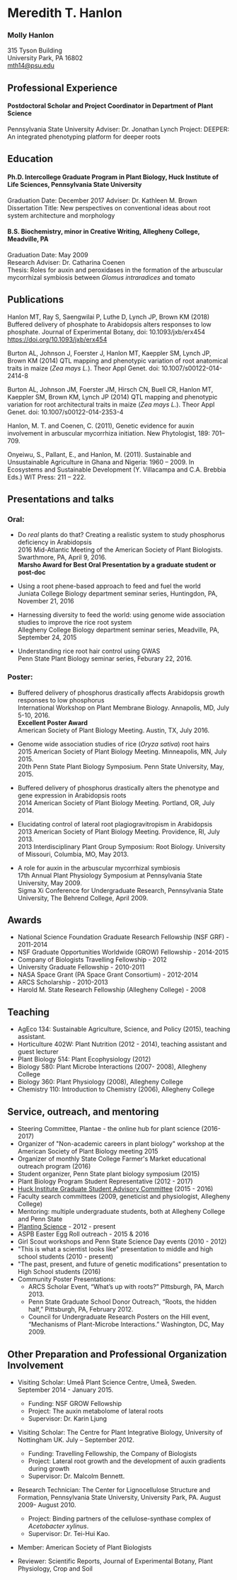 
# Meredith T. Hanlon  

### Molly Hanlon

315 Tyson Building  
University Park, PA 16802  
mth14@psu.edu

## Professional Experience

#### Postdoctoral Scholar and Project Coordinator in Department of Plant Science
Pennsylvania State University
Adviser: Dr. Jonathan Lynch
Project: DEEPER: An integrated phenotyping platform for deeper roots

## Education  

#### Ph.D. Intercollege Graduate Program in Plant Biology, Huck Institute of Life Sciences, Pennsylvania State University
Graduation Date: December 2017
Adviser: Dr. Kathleen M. Brown  
Dissertation Title: New perspectives on conventional ideas about root system architecture and morphology

#### B.S. Biochemistry, minor in Creative Writing, Allegheny College, Meadville, PA
Graduation Date: May 2009  
Research Adviser: Dr. Catharina Coenen  
Thesis: Roles for auxin and peroxidases in the formation of the arbuscular mycorrhizal symbiosis between *Glomus intraradices* and tomato

## Publications

Hanlon MT, Ray S, Saengwilai P, Luthe D, Lynch JP, Brown KM (2018) Buffered delivery of phosphate to Arabidopsis alters responses to low phosphate. Journal of Experimental Botany, doi: 10.1093/jxb/erx454 https://doi.org/10.1093/jxb/erx454

Burton AL, Johnson J, Foerster J, Hanlon MT, Kaeppler SM, Lynch JP, Brown KM (2014) QTL mapping and phenotypic variation of root anatomical traits in maize (*Zea mays L.*). Theor Appl Genet. doi: 10.1007/s00122-014-2414-8

Burton AL, Johnson JM, Foerster JM, Hirsch CN, Buell CR, Hanlon MT, Kaeppler SM, Brown KM, Lynch JP (2014) QTL mapping and phenotypic variation for root architectural traits in maize (*Zea mays L.*). Theor Appl Genet. doi: 10.1007/s00122-014-2353-4

Hanlon, M. T. and Coenen, C. (2011), Genetic evidence for auxin involvement in arbuscular mycorrhiza initiation. New Phytologist, 189: 701–709.

Onyeiwu, S., Pallant, E., and Hanlon, M. (2011). Sustainable and Unsustainable Agriculture in Ghana and Nigeria: 1960 – 2009. In Ecosystems and Sustainable Development (Y. Villacampa and C.A. Brebbia Eds.) WIT Press: 211 – 222.

## Presentations and talks

### Oral:

- Do *real* plants do that? Creating a realistic system to study phosphorus deficiency in Arabidopsis  
    2016 Mid-Atlantic Meeting of the American Society of Plant Biologists. Swarthmore, PA, April 9, 2016.  
    **Marsho Award for Best Oral Presentation by a graduate student or post-doc**

- Using a root phene-based approach to feed and fuel the world  
    Juniata College Biology department seminar series, Huntingdon, PA, November 21, 2016

- Harnessing diversity to feed the world: using genome wide association studies to improve the rice root system  
    Allegheny College Biology department seminar series, Meadville, PA, September 24, 2015

- Understanding rice root hair control using GWAS  
    Penn State Plant Biology seminar series, Feburary 22, 2016.


### Poster:

- Buffered delivery of phosphorus drastically affects Arabidopsis growth responses to low phosphorus  
  International Workshop on Plant Membrane Biology. Annapolis, MD, July 5-10, 2016.  
  **Excellent Poster Award**  
  American Society of Plant Biology Meeting. Austin, TX, July 2016.

- Genome wide association studies of rice (*Oryza sativa*) root hairs  
    2015 American Society of Plant Biology Meeting. Minneapolis, MN, July 2015.  
    20th Penn State Plant Biology Symposium. Penn State University, May, 2015.

- Buffered delivery of phosphorus drastically alters the phenotype and gene expression in Arabidopsis roots  
    2014 American Society of Plant Biology Meeting. Portland, OR, July 2014.

- Elucidating control of lateral root plagiogravitropism in Arabidopsis    
    2013 American Society of Plant Biology Meeting. Providence, RI, July 2013.  
    2013 Interdisciplinary Plant Group Symposium: Root Biology. University of Missouri, Columbia, MO, May 2013.  

- A role for auxin in the arbuscular mycorrhizal symbiosis  
    17th Annual Plant Physiology Symposium at Pennsylvania State University, May 2009.  
    Sigma Xi Conference for Undergraduate Research, Pennsylvania State University, The Behrend College, April 2009.


## Awards
- National Science Foundation Graduate Research Fellowship (NSF GRF) - 2011-2014
- NSF Graduate Opportunities Worldwide (GROW) Fellowship - 2014-2015
- Company of Biologists Travelling Fellowship - 2012
- University Graduate Fellowship - 2010-2011
- NASA Space Grant (PA Space Grant Consortium) - 2012-2014
- ARCS Scholarship - 2010-2013
- Harold M. State Research Fellowship (Allegheny College) - 2008

## Teaching
- AgEco 134: Sustainable Agriculture, Science, and Policy (2015), teaching assistant.
- Horticulture 402W: Plant Nutrition (2012 - 2014), teaching assistant and guest lecturer
- Plant Biology 514: Plant Ecophysiology (2012)
- Biology 580: Plant Microbe Interactions (2007- 2008), Allegheny College
- Biology 360: Plant Physiology (2008), Allegheny College
- Chemistry 110: Introduction to Chemistry (2006), Allegheny College

## Service, outreach, and mentoring
- Steering Committee, Plantae - the online hub for plant science (2016-2017)
- Organizer of "Non-academic careers in plant biology" workshop at the American Society of Plant Biology meeting 2015
- Organizer of monthly State College Farmer's Market educational outreach program (2016)
- Student organizer, Penn State plant biology symposium (2015)
- Plant Biology Program Student Representative (2012 - 2017)
- [Huck Institute Graduate Student Advisory Committee](https://www.huck.psu.edu/content/graduate-programs/career_professional_development/graduate_student_advisor_committee) (2015 - 2016)
- Faculty search committees (2009, geneticist and physiologist, Allegheny College)
- Mentoring: multiple undergraduate students, both at Allegheny College and Penn State
- [Planting Science](http://www.plantingscience.org/) - 2012 - present
- ASPB Easter Egg Roll outreach - 2015 & 2016
- Girl Scout workshops and Penn State Science Day events (2010 - 2012)
- "This is what a scientist looks like" presentation to middle and high school students (2010 - present)
- "The past, present, and future of genetic modifications" presentation to High School students (2016)
- Community Poster Presentations:
	- ARCS Scholar Event, “What’s up with roots?” Pittsburgh, PA, March 2013.
	- Penn State Graduate School Donor Outreach, “Roots, the hidden half,” Pittsburgh, PA, February 2012.
	- Council for Undergraduate Research Posters on the Hill event, “Mechanisms of Plant-Microbe Interactions.” Washington, DC, May 2009.

## Other Preparation and Professional Organization Involvement
- Visiting Scholar: Ume&aring; Plant Science Centre, Ume&aring;, Sweden. September 2014 - January 2015.
	- Funding: NSF GROW Fellowship
	- Project: The auxin metabolome of lateral roots
	- Supervisor: Dr. Karin Ljung


- Visiting Scholar: The Centre for Plant Integrative Biology, University of Nottingham UK.  July – September 2012.
	- Funding: Travelling Fellowship, the Company of Biologists
	- Project: Lateral root growth and the development of auxin gradients during growth
	- Supervisor: Dr. Malcolm Bennett.


- Research Technician: The Center for Lignocellulose Structure and Formation, Pennsylvania State University, University Park, PA. August 2009- August 2010.
	- Project: Binding partners of the cellulose-synthase complex of *Acetobacter xylinus*.
	- Supervisor: Dr. Tei-Hui Kao.


- Member: American Society of Plant Biologists
- Reviewer: Scientific Reports, Journal of Experimental Botany, Plant Physiology, Crop and Soil
